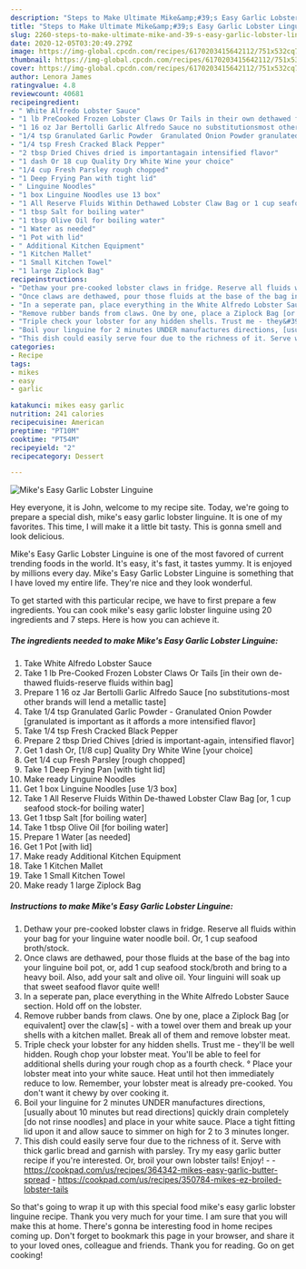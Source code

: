 ```yaml
---
description: "Steps to Make Ultimate Mike&amp;#39;s Easy Garlic Lobster Linguine"
title: "Steps to Make Ultimate Mike&amp;#39;s Easy Garlic Lobster Linguine"
slug: 2260-steps-to-make-ultimate-mike-and-39-s-easy-garlic-lobster-linguine
date: 2020-12-05T03:20:49.279Z
image: https://img-global.cpcdn.com/recipes/6170203415642112/751x532cq70/mikes-easy-garlic-lobster-linguine-recipe-main-photo.jpg
thumbnail: https://img-global.cpcdn.com/recipes/6170203415642112/751x532cq70/mikes-easy-garlic-lobster-linguine-recipe-main-photo.jpg
cover: https://img-global.cpcdn.com/recipes/6170203415642112/751x532cq70/mikes-easy-garlic-lobster-linguine-recipe-main-photo.jpg
author: Lenora James
ratingvalue: 4.8
reviewcount: 40681
recipeingredient:
- " White Alfredo Lobster Sauce"
- "1 lb PreCooked Frozen Lobster Claws Or Tails in their own dethawed fluidsreserve fluids within bag"
- "1 16 oz Jar Bertolli Garlic Alfredo Sauce no substitutionsmost other brands will lend a metallic taste"
- "1/4 tsp Granulated Garlic Powder  Granulated Onion Powder granulated is important as it affords a more intensified flavor"
- "1/4 tsp Fresh Cracked Black Pepper"
- "2 tbsp Dried Chives dried is importantagain intensified flavor"
- "1 dash Or 18 cup Quality Dry White Wine your choice"
- "1/4 cup Fresh Parsley rough chopped"
- "1 Deep Frying Pan with tight lid"
- " Linguine Noodles"
- "1 box Linguine Noodles use 13 box"
- "1 All Reserve Fluids Within Dethawed Lobster Claw Bag or 1 cup seafood stockfor boiling water"
- "1 tbsp Salt for boiling water"
- "1 tbsp Olive Oil for boiling water"
- "1 Water as needed"
- "1 Pot with lid"
- " Additional Kitchen Equipment"
- "1 Kitchen Mallet"
- "1 Small Kitchen Towel"
- "1 large Ziplock Bag"
recipeinstructions:
- "Dethaw your pre-cooked lobster claws in fridge. Reserve all fluids within your bag for your linguine water noodle boil. Or, 1 cup seafood broth/stock."
- "Once claws are dethawed, pour those fluids at the base of the bag into your linguine boil pot, or, add 1 cup seafood stock/broth and bring to a heavy boil. Also, add your salt and olive oil. Your linguini will soak up that sweet seafood flavor quite well!"
- "In a seperate pan, place everything in the White Alfredo Lobster Sauce section. Hold off on the lobster."
- "Remove rubber bands from claws. One by one, place a Ziplock Bag [or equivalent] over the claw[s] - with a towel over them and break up your shells with a kitchen mallet. Break all of them and remove lobster meat."
- "Triple check your lobster for any hidden shells. Trust me - they&#39;ll be well hidden. Rough chop your lobster meat. You&#39;ll be able to feel for additional shells during your rough chop as a fourth check.                                                                                        ° Place your lobster meat into your white sauce. Heat until hot then immediately reduce to low. Remember, your lobster meat is already pre-cooked. You don&#39;t want it chewy by over cooking it."
- "Boil your linguine for 2 minutes UNDER manufactures directions, [usually about 10 minutes but read directions] quickly drain completely [do not rinse noodles] and place in your white sauce. Place a tight fitting lid upon it and allow sauce to simmer on high for 2 to 3 minutes longer."
- "This dish could easily serve four due to the richness of it. Serve with thick garlic bread and garnish with parsley. Try my easy garlic butter recipe if you&#39;re interested. Or, broil your own lobster tails! Enjoy!  https://cookpad.com/us/recipes/364342-mikes-easy-garlic-butter-spread https://cookpad.com/us/recipes/350784-mikes-ez-broiled-lobster-tails"
categories:
- Recipe
tags:
- mikes
- easy
- garlic

katakunci: mikes easy garlic 
nutrition: 241 calories
recipecuisine: American
preptime: "PT10M"
cooktime: "PT54M"
recipeyield: "2"
recipecategory: Dessert

---
```



![Mike&#39;s Easy Garlic Lobster Linguine](https://img-global.cpcdn.com/recipes/6170203415642112/751x532cq70/mikes-easy-garlic-lobster-linguine-recipe-main-photo.jpg)

Hey everyone, it is John, welcome to my recipe site. Today, we're going to prepare a special dish, mike&#39;s easy garlic lobster linguine. It is one of my favorites. This time, I will make it a little bit tasty. This is gonna smell and look delicious.

Mike&#39;s Easy Garlic Lobster Linguine is one of the most favored of current trending foods in the world. It's easy, it's fast, it tastes yummy. It is enjoyed by millions every day. Mike&#39;s Easy Garlic Lobster Linguine is something that I have loved my entire life. They're nice and they look wonderful.




To get started with this particular recipe, we have to first prepare a few ingredients. You can cook mike&#39;s easy garlic lobster linguine using 20 ingredients and 7 steps. Here is how you can achieve it.

<!--inarticleads1-->

##### The ingredients needed to make Mike&#39;s Easy Garlic Lobster Linguine:

1. Take  White Alfredo Lobster Sauce
1. Take 1 lb Pre-Cooked Frozen Lobster Claws Or Tails [in their own de-thawed fluids-reserve fluids within bag]
1. Prepare 1 16 oz Jar Bertolli Garlic Alfredo Sauce [no substitutions-most other brands will lend a metallic taste]
1. Take 1/4 tsp Granulated Garlic Powder - Granulated Onion Powder [granulated is important as it affords a more intensified flavor]
1. Take 1/4 tsp Fresh Cracked Black Pepper
1. Prepare 2 tbsp Dried Chives [dried is important-again, intensified flavor]
1. Get 1 dash Or, [1/8 cup] Quality Dry White Wine [your choice]
1. Get 1/4 cup Fresh Parsley [rough chopped]
1. Take 1 Deep Frying Pan [with tight lid]
1. Make ready  Linguine Noodles
1. Get 1 box Linguine Noodles [use 1/3 box]
1. Take 1 All Reserve Fluids Within De-thawed Lobster Claw Bag [or, 1 cup seafood stock-for boiling water]
1. Get 1 tbsp Salt [for boiling water]
1. Take 1 tbsp Olive Oil [for boiling water]
1. Prepare 1 Water [as needed]
1. Get 1 Pot [with lid]
1. Make ready  Additional Kitchen Equipment
1. Take 1 Kitchen Mallet
1. Take 1 Small Kitchen Towel
1. Make ready 1 large Ziplock Bag




<!--inarticleads2-->

##### Instructions to make Mike&#39;s Easy Garlic Lobster Linguine:

1. Dethaw your pre-cooked lobster claws in fridge. Reserve all fluids within your bag for your linguine water noodle boil. Or, 1 cup seafood broth/stock.
1. Once claws are dethawed, pour those fluids at the base of the bag into your linguine boil pot, or, add 1 cup seafood stock/broth and bring to a heavy boil. Also, add your salt and olive oil. Your linguini will soak up that sweet seafood flavor quite well!
1. In a seperate pan, place everything in the White Alfredo Lobster Sauce section. Hold off on the lobster.
1. Remove rubber bands from claws. One by one, place a Ziplock Bag [or equivalent] over the claw[s] - with a towel over them and break up your shells with a kitchen mallet. Break all of them and remove lobster meat.
1. Triple check your lobster for any hidden shells. Trust me - they&#39;ll be well hidden. Rough chop your lobster meat. You&#39;ll be able to feel for additional shells during your rough chop as a fourth check.                                                                                        ° Place your lobster meat into your white sauce. Heat until hot then immediately reduce to low. Remember, your lobster meat is already pre-cooked. You don&#39;t want it chewy by over cooking it.
1. Boil your linguine for 2 minutes UNDER manufactures directions, [usually about 10 minutes but read directions] quickly drain completely [do not rinse noodles] and place in your white sauce. Place a tight fitting lid upon it and allow sauce to simmer on high for 2 to 3 minutes longer.
1. This dish could easily serve four due to the richness of it. Serve with thick garlic bread and garnish with parsley. Try my easy garlic butter recipe if you&#39;re interested. Or, broil your own lobster tails! Enjoy! -  - https://cookpad.com/us/recipes/364342-mikes-easy-garlic-butter-spread - https://cookpad.com/us/recipes/350784-mikes-ez-broiled-lobster-tails




So that's going to wrap it up with this special food mike&#39;s easy garlic lobster linguine recipe. Thank you very much for your time. I am sure that you will make this at home. There's gonna be interesting food in home recipes coming up. Don't forget to bookmark this page in your browser, and share it to your loved ones, colleague and friends. Thank you for reading. Go on get cooking!
